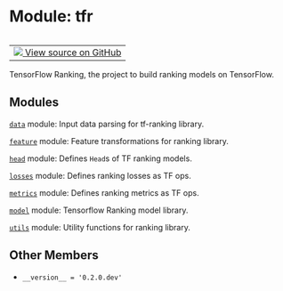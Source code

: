 <div itemscope itemtype="http://developers.google.com/ReferenceObject">
<meta itemprop="name" content="tfr" />
<meta itemprop="path" content="Stable" />
<meta itemprop="property" content="__version__"/>
</div>

# Module: tfr

<table class="tfo-notebook-buttons tfo-api" align="left">

<td>
  <a target="_blank" href="https://github.com/tensorflow/ranking/tree/master/tensorflow_ranking/__init__.py">
    <img src="https://www.tensorflow.org/images/GitHub-Mark-32px.png" />
    View source on GitHub
  </a>
</td></table>

TensorFlow Ranking, the project to build ranking models on TensorFlow.

## Modules

[`data`](./tfr/data.md) module: Input data parsing for tf-ranking library.

[`feature`](./tfr/feature.md) module: Feature transformations for ranking
library.

[`head`](./tfr/head.md) module: Defines `Head`s of TF ranking models.

[`losses`](./tfr/losses.md) module: Defines ranking losses as TF ops.

[`metrics`](./tfr/metrics.md) module: Defines ranking metrics as TF ops.

[`model`](./tfr/model.md) module: Tensorflow Ranking model library.

[`utils`](./tfr/utils.md) module: Utility functions for ranking library.

## Other Members

*   `__version__ = '0.2.0.dev'` <a id="__version__"></a>
